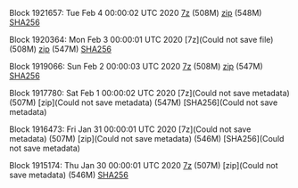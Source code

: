 Block 1921657: Tue Feb  4 00:00:02 UTC 2020 [7z]() (508M) [zip]() (548M) [SHA256]()

Block 1920364: Mon Feb  3 00:00:01 UTC 2020 [7z](Could not save file) (508M) [zip]() (547M) [SHA256]()

Block 1919066: Sun Feb  2 00:00:03 UTC 2020 [7z](https://transfer.sh/JbWDB/bootstrap.dat.20200202.7z) (508M) [zip](https://transfer.sh/14W2No/bootstrap.dat.20200202.zip) (547M) [SHA256](https://transfer.sh/lebx9/sha256.txt)

Block 1917780: Sat Feb  1 00:00:02 UTC 2020 [7z](Could not save metadata) (507M) [zip](Could not save metadata) (547M) [SHA256](Could not save metadata)

Block 1916473: Fri Jan 31 00:00:01 UTC 2020 [7z](Could not save metadata) (507M) [zip](Could not save metadata) (546M) [SHA256](Could not save metadata)

Block 1915174: Thu Jan 30 00:00:01 UTC 2020 [7z]() (507M) [zip](Could not save metadata) (546M) [SHA256](https://transfer.sh/8MIAN/sha256.txt)
